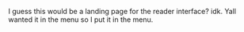 I guess this would be a landing page for the reader interface?  idk.  Yall wanted it in the menu so I put it in the menu.
